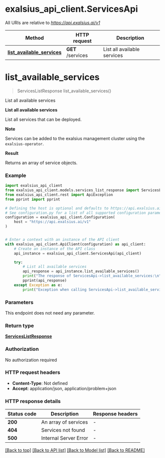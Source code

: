 # exalsius_api_client.ServicesApi

All URIs are relative to *https://api.exalsius.ai/v1*

Method | HTTP request | Description
------------- | ------------- | -------------
[**list_available_services**](ServicesApi.md#list_available_services) | **GET** /services | List all available services


# **list_available_services**
> ServicesListResponse list_available_services()

List all available services

**List all available services**

List all services that can be deployed.

**Note**

Services can be added to the exalsius management cluster using the `exalsius-operator`.

**Result**

Returns an array of service objects.


### Example


```python
import exalsius_api_client
from exalsius_api_client.models.services_list_response import ServicesListResponse
from exalsius_api_client.rest import ApiException
from pprint import pprint

# Defining the host is optional and defaults to https://api.exalsius.ai/v1
# See configuration.py for a list of all supported configuration parameters.
configuration = exalsius_api_client.Configuration(
    host = "https://api.exalsius.ai/v1"
)


# Enter a context with an instance of the API client
with exalsius_api_client.ApiClient(configuration) as api_client:
    # Create an instance of the API class
    api_instance = exalsius_api_client.ServicesApi(api_client)

    try:
        # List all available services
        api_response = api_instance.list_available_services()
        print("The response of ServicesApi->list_available_services:\n")
        pprint(api_response)
    except Exception as e:
        print("Exception when calling ServicesApi->list_available_services: %s\n" % e)
```



### Parameters

This endpoint does not need any parameter.

### Return type

[**ServicesListResponse**](ServicesListResponse.md)

### Authorization

No authorization required

### HTTP request headers

 - **Content-Type**: Not defined
 - **Accept**: application/json, application/problem+json

### HTTP response details

| Status code | Description | Response headers |
|-------------|-------------|------------------|
**200** | An array of services |  -  |
**404** | Services not found |  -  |
**500** | Internal Server Error |  -  |

[[Back to top]](#) [[Back to API list]](../README.md#documentation-for-api-endpoints) [[Back to Model list]](../README.md#documentation-for-models) [[Back to README]](../README.md)

